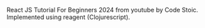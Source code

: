 React JS Tutorial For Beginners 2024 from youtube by Code Stoic. Implemented using reagent (Clojurescript).
